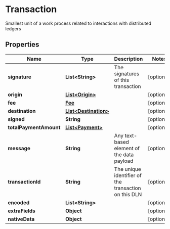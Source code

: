 

# Transaction

Smallest unit of a work process related to interactions with distributed ledgers

## Properties

Name | Type | Description | Notes
------------ | ------------- | ------------- | -------------
**signature** | **List&lt;String&gt;** | The signatures of this transaction |  [optional]
**origin** | [**List&lt;Origin&gt;**](Origin.md) |  |  [optional]
**fee** | [**Fee**](Fee.md) |  |  [optional]
**destination** | [**List&lt;Destination&gt;**](Destination.md) |  |  [optional]
**signed** | **String** |  |  [optional]
**totalPaymentAmount** | [**List&lt;Payment&gt;**](Payment.md) |  |  [optional]
**message** | **String** | Any text-based element of the data payload |  [optional]
**transactionId** | **String** | The unique identifier of the transaction on this DLN |  [optional]
**encoded** | **List&lt;String&gt;** |  |  [optional]
**extraFields** | **Object** |  |  [optional]
**nativeData** | **Object** |  |  [optional]



